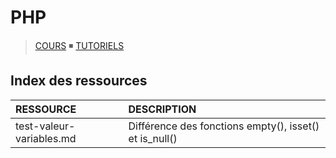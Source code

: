 # PHP

> [COURS](https://www.youtube.com/playlist?list=PLrSOXFDHBtfFuZttC17M-jNpKnzUL5Adc) ◾ [TUTORIELS](https://www.youtube.com/playlist?list=PLrSOXFDHBtfEgg_cDMFLWj3hmdG9_2MR2)

## Index des ressources

|RESSOURCE|DESCRIPTION|
|:--|:--|
|test-valeur-variables.md|Différence des fonctions empty(), isset() et is_null()|
